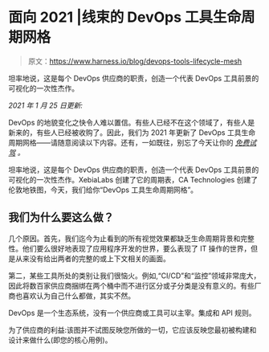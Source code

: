 # 面向 2021 |线束的 DevOps 工具生命周期网格

> 原文：<https://www.harness.io/blog/devops-tools-lifecycle-mesh>

坦率地说，这是每个 DevOps 供应商的职责，创造一个代表 DevOps 工具前景的可视化的一次性杰作。

*2021 年 1 月 25 日更新:*

DevOps 的地貌变化之快令人难以置信。有些人已经不在这个领域了，有些人是新来的，有些人已经被收购了。因此，我们为 2021 年更新了 DevOps 工具生命周期网格——请随意阅读以下内容。还有，一如既往，别忘了今天让你的 [*免费试驾*](https://app.harness.io/auth/#/signup/) *。*

坦率地说，这是每个 DevOps 供应商的职责，创造一个代表 DevOps 工具前景的可视化的一次性杰作。XebiaLabs 创建了它的周期表，CA Technologies 创建了伦敦地铁图，今天，我们给你“DevOps 工具生命周期网格”。

## 我们为什么要这么做？

几个原因。首先，我们迄今为止看到的所有视觉效果都缺乏生命周期背景和完整性。他们要么很好地表现了应用程序开发的世界，要么表现了 IT 操作的世界，但是从来没有给出两者的完整的或上下文相关的画面。

第二，某些工具所处的类别让我们很恼火。例如,“CI/CD”和“监控”领域非常庞大，因此将数百家供应商捆绑在两个桶中而不进行区分或子分类是没有意义的。有些厂商也喜欢认为自己什么都做，其实不然。

DevOps 是一个生态系统，没有一个供应商或工具可以主宰。集成和 API 规则。

为了供应商的利益:该图并不试图反映您所做的一切，它应该反映您最初被构建和设计来做什么(即您的核心用例)。

‍